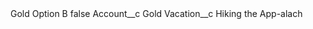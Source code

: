 <?xml version="1.0" encoding="UTF-8"?>
<CustomMetadata xmlns="http://soap.sforce.com/2006/04/metadata" xmlns:xsi="http://www.w3.org/2001/XMLSchema-instance" xmlns:xsd="http://www.w3.org/2001/XMLSchema">
    <label>Gold Option B</label>
    <protected>false</protected>
    <values>
        <field>Account__c</field>
        <value xsi:type="xsd:string">Gold</value>
    </values>
    <values>
        <field>Vacation__c</field>
        <value xsi:type="xsd:string">Hiking the App-alach</value>
    </values>
</CustomMetadata>
